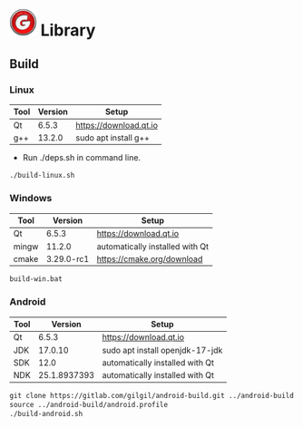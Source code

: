 <img src="img/g.png" width="48" height="48"> Library
===

## Build

### Linux

|Tool|Version|Setup|
|---|---|---|
|Qt|6.5.3|https://download.qt.io|
|g++|13.2.0|sudo apt install g++|

* Run ./deps.sh in command line.

```
./build-linux.sh
```

### Windows

|Tool|Version|Setup|
|---|---|---|
|Qt|6.5.3|https://download.qt.io|
|mingw|11.2.0|automatically installed with Qt|
|cmake|3.29.0-rc1|https://cmake.org/download|

```
build-win.bat
```

### Android

|Tool|Version|Setup|
|---|---|---|
|Qt|6.5.3|https://download.qt.io|
|JDK|17.0.10|sudo apt install openjdk-17-jdk|
|SDK|12.0|automatically installed with Qt|
|NDK|25.1.8937393|automatically installed with Qt|

```
git clone https://gitlab.com/gilgil/android-build.git ../android-build
source ../android-build/android.profile
./build-android.sh
```

